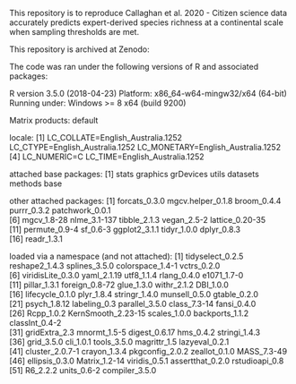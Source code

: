This repository is to reproduce Callaghan et al. 2020 - Citizen science data accurately predicts expert-derived species richness at a continental scale when sampling thresholds are met. 

This repository is archived at Zenodo:

The code was ran under the following versions of R and associated packages:

R version 3.5.0 (2018-04-23)
Platform: x86_64-w64-mingw32/x64 (64-bit)
Running under: Windows >= 8 x64 (build 9200)

Matrix products: default

locale:
[1] LC_COLLATE=English_Australia.1252  LC_CTYPE=English_Australia.1252    LC_MONETARY=English_Australia.1252
[4] LC_NUMERIC=C                       LC_TIME=English_Australia.1252    

attached base packages:
[1] stats     graphics  grDevices utils     datasets  methods   base     

other attached packages:
 [1] forcats_0.3.0     mgcv.helper_0.1.8 broom_0.4.4       purrr_0.3.2       patchwork_0.0.1  
 [6] mgcv_1.8-28       nlme_3.1-137      tibble_2.1.3      vegan_2.5-2       lattice_0.20-35  
[11] permute_0.9-4     sf_0.6-3          ggplot2_3.1.1     tidyr_1.0.0       dplyr_0.8.3      
[16] readr_1.3.1      

loaded via a namespace (and not attached):
 [1] tidyselect_0.2.5   reshape2_1.4.3     splines_3.5.0      colorspace_1.4-1   vctrs_0.2.0       
 [6] viridisLite_0.3.0  yaml_2.1.19        utf8_1.1.4         rlang_0.4.0        e1071_1.7-0       
[11] pillar_1.3.1       foreign_0.8-72     glue_1.3.0         withr_2.1.2        DBI_1.0.0         
[16] lifecycle_0.1.0    plyr_1.8.4         stringr_1.4.0      munsell_0.5.0      gtable_0.2.0      
[21] psych_1.8.12       labeling_0.3       parallel_3.5.0     class_7.3-14       fansi_0.4.0       
[26] Rcpp_1.0.2         KernSmooth_2.23-15 scales_1.0.0       backports_1.1.2    classInt_0.4-2    
[31] gridExtra_2.3      mnormt_1.5-5       digest_0.6.17      hms_0.4.2          stringi_1.4.3     
[36] grid_3.5.0         cli_1.0.1          tools_3.5.0        magrittr_1.5       lazyeval_0.2.1    
[41] cluster_2.0.7-1    crayon_1.3.4       pkgconfig_2.0.2    zeallot_0.1.0      MASS_7.3-49       
[46] ellipsis_0.3.0     Matrix_1.2-14      viridis_0.5.1      assertthat_0.2.0   rstudioapi_0.8    
[51] R6_2.2.2           units_0.6-2        compiler_3.5.0   
